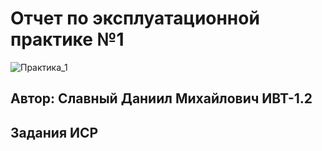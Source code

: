 # Отчет по эксплуатационной практике №1 
![Практика_1](https://user-images.githubusercontent.com/124807187/219799327-2630f67a-d150-4e00-b9a5-46f5ce977a7f.png)
## **Автор:** Славный Даниил Михайлович ИВТ-1.2 
## **Задания ИСР**
